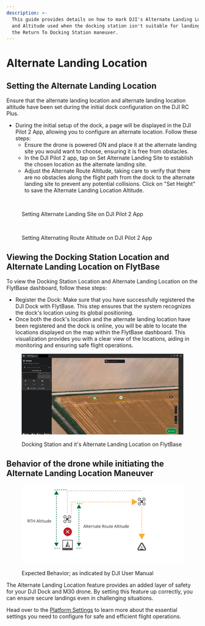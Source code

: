 ```yaml
---
description: >-
  This guide provides details on how to mark DJI's Alternate Landing Location
  and Altitude used when the docking station isn't suitable for landing during
  the Return To Docking Station maneuver.
---
```


# Alternate Landing Location

## Setting the Alternate Landing Location

Ensure that the alternate landing location and alternate landing location altitude have been set during the initial dock configuration on the DJI RC Plus.&#x20;

* During the initial setup of the dock, a page will be displayed in the DJI Pilot 2 App, allowing you to configure an alternate location. Follow these steps:&#x20;
  * Ensure the drone is powered ON and place it at the alternate landing site you would want to choose, ensuring it is free from obstacles.&#x20;
  * In the DJI Pilot 2 app, tap on Set Alternate Landing Site to establish the chosen location as the alternate landing site.
  * Adjust the Alternate Route Altitude, taking care to verify that there are no obstacles along the flight path from the dock to the alternate landing site to prevent any potential collisions. Click on "Set Height" to save the Alternate Landing Location Altitude.

<figure><img src="https://lh4.googleusercontent.com/tDWcZZvjBkTYRyFQkpe_XfSldb0Uh0RJjK3G1QkcgP9Go8NZym4HYrY2CeUuniz4GtCMzFSgzhPtfSNJw4atkSCdQMlO0ASV0o9oiMC2VweBQupkVvd9yBQSSQ5rhqJu4wJG7OAXlsHMr8dHSnvu_lk" alt=""><figcaption><p>Setting Alternate Landing Site on DJI Pilot 2 App</p></figcaption></figure>

<figure><img src="https://lh3.googleusercontent.com/-LKx308JM-8g58A9pFyJ7cGQ4gA-R4LC7HpBoXflEsuoiqzzmUVhLQph580-l1-YZBb0NaZFQBo0f9RbvOCOWQQcOvmSaxrxRCKDHhzDDzgKEk_Gw8PmKWKVkB0kGIVoJT2K51sDh8WCiWerNuWkgsw" alt=""><figcaption><p>Setting Alternating Route Altitude on DJI Pilot 2 App</p></figcaption></figure>

## Viewing the Docking Station Location and Alternate Landing Location on FlytBase

To view the Docking Station Location and Alternate Landing Location on the FlytBase dashboard, follow these steps:

* Register the Dock: Make sure that you have successfully registered the DJI Dock with FlytBase. This step ensures that the system recognizes the dock's location using its global positioning.&#x20;
* Once both the dock's location and the alternate landing location have been registered and the dock is online, you will be able to locate the locations displayed on the map within the FlytBase dashboard. This visualization provides you with a clear view of the locations, aiding in monitoring and ensuring safe flight operations.



<figure><img src="../../.gitbook/assets/Above.png" alt=""><figcaption><p>Docking Station and it's Alternate Landing Location on FlytBase</p></figcaption></figure>

## Behavior of the drone while initiating the Alternate Landing Location Maneuver

<figure><img src="../../.gitbook/assets/image (312).png" alt=""><figcaption><p>Expected Behavior; as indicated by DJI User Manual</p></figcaption></figure>

The Alternate Landing Location feature provides an added layer of safety for your DJI Dock and M30 drone. By setting this feature up correctly, you can ensure secure landings even in challenging situations.

Head over to the [Platform Settings](../platform-settings/) to learn more about the essential settings you need to configure for safe and efficient flight operations.&#x20;

